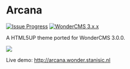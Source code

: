 # Arcana
[![Issue Progress](https://img.shields.io/badge/%E2%9C%93-Issue%20Progress-gray?labelColor=brightgreen&style=flat)](https://crypt.stanisic.nl/kanban/#/2/kanban/view/p6mqokEiUAhkSAJsJVWJyDn04dYvNAkWBLtt4PRF7ZU/)
[![WonderCMS 3.x.x](https://img.shields.io/badge/WonderCMS-3.x.x-%231ab?style=flat)](https://github.com/robiso/wondercms)

A HTML5UP theme ported for WonderCMS 3.0.0.

![](https://i.imgur.com/x15yJCO.jpg)

Live demo: <http://arcana.wonder.stanisic.nl>
